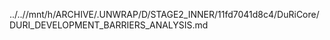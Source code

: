 ../..//mnt/h/ARCHIVE/.UNWRAP/D/STAGE2_INNER/11fd7041d8c4/DuRiCore/DURI_DEVELOPMENT_BARRIERS_ANALYSIS.md